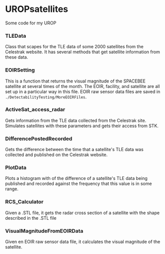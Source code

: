 # UROPsatellites
Some code for my UROP
### TLEData
Class that scapes for the TLE data of some 2000 satellites from the Celestrak website. It has several methods that get satellite information from these data.
### EOIRSetting
This is a function that returns the visual magnitude of the SPACEBEE satellite at several times of the month. The EOIR, facility, and satellite are all set up in a particular way in this file. EOIR raw sensor data files are saved in `./DetectabilityTesting/MoreEOIRFiles`. 
### ActiveSat_access_radar
Gets information from the TLE data collected from the Celestrak site. Simulates satellites with these parameters and gets their access from STK.
### DifferencePostedRecorded
Gets the difference between the time that a satellite's TLE data was collected and published on the Celestrak website.
### PlotData
Plots a histogram with of the difference of a satellite's TLE data being published and recorded against the frequency that this value is in some range.
### RCS_Calculator
Given a .STL file, it gets the radar cross section of a satellite with the shape described in the .STL file
### VisualMagnitudeFromEOIRData
Given en EOIR raw sensor data file, it calculates the visual magnitude of the satellite.
